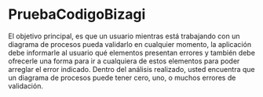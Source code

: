 PruebaCodigoBizagi
==================
El objetivo principal, es que un usuario mientras está trabajando con un diagrama de procesos pueda validarlo en cualquier momento, la aplicación debe informarle al usuario qué elementos presentan errores y también debe ofrecerle una forma para ir a cualquiera de estos elementos para poder arreglar el error indicado. Dentro del análisis realizado, usted encuentra que un diagrama de procesos puede tener cero, uno, o muchos errores de validación.
